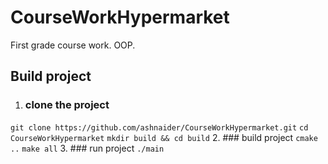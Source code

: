 # CourseWorkHypermarket
First grade course work. OOP.

## Build project
1. ### clone the project
`git clone https://github.com/ashnaider/CourseWorkHypermarket.git`
`cd CourseWorkHypermarket`
`mkdir build && cd build`
2. ### build project
`cmake ..`
`make all`
3. ### run project
`./main`
